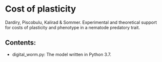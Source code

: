 # Cost of plasticity

Dardiry, Piscobulu, Kalirad & Sommer. Experimental and theoretical support for costs of plasticity and phenotype in a nematode predatory trait.

## Contents:

+ digital_worm.py: The model written in Python 3.7.
